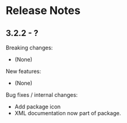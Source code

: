 # Release Notes

## 3.2.2 - ?

Breaking changes:
* (None)

New features:
* (None)

Bug fixes / internal changes:
* Add package icon
* XML documentation now part of package.
